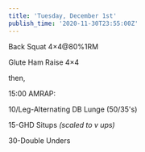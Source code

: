 ```yaml
---
title: 'Tuesday, December 1st'
publish_time: '2020-11-30T23:55:00Z'
---
```


Back Squat 4×4\@80%1RM

Glute Ham Raise 4×4

then,

15:00 AMRAP:

10/Leg-Alternating DB Lunge (50/35's)

15-GHD Situps *(scaled to v ups)*

30-Double Unders
